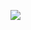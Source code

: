 ![](https://media.discordapp.net/attachments/647966239188189199/1206437098350182400/computer.gif?ex=65dc011a&is=65c98c1a&hm=72eb1bea3d51d4a23ff9910bcbda0063e207632ddd9525e15788b20a22c64a55&)
